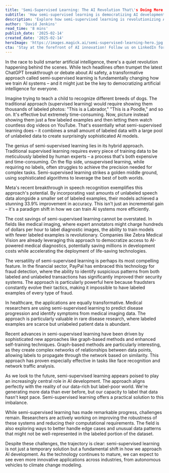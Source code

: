 ```yaml
---
title: 'Semi-Supervised Learning: The AI Revolution That\'s Doing More with Less'
subtitle: 'How semi-supervised learning is democratizing AI development'
description: 'Explore how semi-supervised learning is revolutionizing AI development by combining small amounts of labeled data with large pools of unlabeled data. This approach is making AI more accessible and cost-effective across industries, from healthcare to finance. Learn how this technology is democratizing artificial intelligence and shaping the future of machine learning.'
author: 'David Jenkins'
read_time: '8 mins'
publish_date: '2025-02-14'
created_date: '2025-02-14'
heroImage: 'https://images.magick.ai/semi-supervised-learning-hero.jpg'
cta: 'Stay at the forefront of AI innovation! Follow us on LinkedIn for regular updates on breakthrough technologies like semi-supervised learning and their impact on various industries.'
---
```


In the race to build smarter artificial intelligence, there's a quiet revolution happening behind the scenes. While tech headlines often trumpet the latest ChatGPT breakthrough or debate about AI safety, a transformative approach called semi-supervised learning is fundamentally changing how we train AI systems – and it might just be the key to democratizing artificial intelligence for everyone.

Imagine trying to teach a child to recognize different breeds of dogs. The traditional approach (supervised learning) would require showing them thousands of labeled photos: "This is a Labrador," "This is a Poodle," and so on. It's effective but extremely time-consuming. Now, picture instead showing them just a few labeled examples and then letting them watch countless dog videos on YouTube. That's essentially what semi-supervised learning does – it combines a small amount of labeled data with a large pool of unlabeled data to create surprisingly sophisticated AI models.

The genius of semi-supervised learning lies in its hybrid approach. Traditional supervised learning requires every piece of training data to be meticulously labeled by human experts – a process that's both expensive and time-consuming. On the flip side, unsupervised learning, while requiring no labels, often struggles to achieve the precision needed for complex tasks. Semi-supervised learning strikes a golden middle ground, using sophisticated algorithms to leverage the best of both worlds.

Meta's recent breakthrough in speech recognition exemplifies this approach's potential. By incorporating vast amounts of unlabeled speech data alongside a smaller set of labeled examples, their models achieved a stunning 33.9% improvement in accuracy. This isn't just an incremental gain – it's a paradigm shift in how we can train AI systems more efficiently.

The cost savings of semi-supervised learning cannot be overstated. In fields like medical imaging, where expert annotators might charge hundreds of dollars per hour to label diagnostic images, the ability to train models with fewer labeled examples is revolutionary. Companies like Zebra Medical Vision are already leveraging this approach to democratize access to AI-powered medical diagnostics, potentially saving millions in development costs while accelerating the deployment of life-saving technologies.

The versatility of semi-supervised learning is perhaps its most compelling feature. In the financial sector, PayPal has embraced this technology for fraud detection, where the ability to identify suspicious patterns from both labeled and unlabeled transactions has significantly improved their security systems. The approach is particularly powerful here because fraudsters constantly evolve their tactics, making it impossible to have labeled examples of every type of fraud.

In healthcare, the applications are equally transformative. Medical researchers are using semi-supervised learning to predict disease progression and identify symptoms from medical imaging data. The approach is particularly valuable in rare disease research, where labeled examples are scarce but unlabeled patient data is abundant.

Recent advances in semi-supervised learning have been driven by sophisticated new approaches like graph-based methods and enhanced self-training techniques. Graph-based methods are particularly interesting, as they create complex networks of relationships between data points, allowing labels to propagate through the network based on similarity. This approach has proven especially effective in tasks like face recognition and network traffic analysis.

As we look to the future, semi-supervised learning appears poised to play an increasingly central role in AI development. The approach aligns perfectly with the reality of our data-rich but label-poor world. We're generating more data than ever before, but our capacity to label that data hasn't kept pace. Semi-supervised learning offers a practical solution to this imbalance.

While semi-supervised learning has made remarkable progress, challenges remain. Researchers are actively working on improving the robustness of these systems and reducing their computational requirements. The field is also exploring ways to better handle edge cases and unusual data patterns that might not be well-represented in the labeled portion of the dataset.

Despite these challenges, the trajectory is clear: semi-supervised learning is not just a temporary solution but a fundamental shift in how we approach AI development. As the technology continues to mature, we can expect to see even more innovative applications across industries, from autonomous vehicles to climate change modeling.